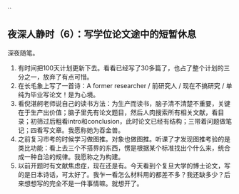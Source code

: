 

``

## 夜深人静时（6）：写学位论文途中的短暂休息

深夜随笔。

1. 有时间把100天计划更新下去。看看已经写了30多篇了，也占了整个计划的三分之一，放弃了有点可惜。
2. 在长毛象上写了一首诗：A former researcher / 前研究人 / 现在不搞研究 / 单纯为毕业写论文！是为心境。
3. 看倪湛舸老师说自己的读书方法：为生产而读书，脑子清不清楚不重要，关键在于生产出价值；脑子里先有论文题目，然后人肉搜索所有相关文献，看目录；初筛过后粗看intro和conclusion，此时论文已经有结构；三带着问题做笔记；四看写文章。我愿称她为吞金兽。
4. 之前复习市考的时候学习做图推。对象也做图推。听课了才发现图推考验的是类比功能：看上去三个不搭界的东西，愣是根据某个标准找出个什么来，统合成一种自洽的规律。我愿称之为构建。
5. 以前开题时有文献焦虑症，现在还是有。今天看到个复旦大学的博士论文，写的是日本诗话，可太好了。我乍一看怎么材料用的都差不多？我还缺多少？后来想想写的完全不是一件事情嘛。就想开了。